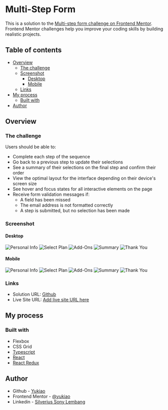 # Multi-Step Form

This is a solution to the [Multi-step form challenge on Frontend Mentor](https://www.frontendmentor.io/challenges/multistep-form-YVAnSdqQBJ). Frontend Mentor challenges help you improve your coding skills by building realistic projects. 

## Table of contents

- [Overview](#overview)
  - [The challenge](#the-challenge)
  - [Screenshot](#screenshot)
    - [Desktop](#desktop)
    - [Mobile](#mobile)
  - [Links](#links)
- [My process](#my-process)
  - [Built with](#built-with)
- [Author](#author)

## Overview

### The challenge

Users should be able to:

- Complete each step of the sequence
- Go back to a previous step to update their selections
- See a summary of their selections on the final step and confirm their order
- View the optimal layout for the interface depending on their device's screen size
- See hover and focus states for all interactive elements on the page
- Receive form validation messages if:
  - A field has been missed
  - The email address is not formatted correctly
  - A step is submitted, but no selection has been made

### Screenshot
#### Desktop
![Personal Info](./screenshots/desktop/personal-info.png)
![Select Plan](./screenshots/desktop/select-plan.png)
![Add-Ons](./screenshots/desktop/add-ons.png)
![Summary](./screenshots/desktop/summary.png)
![Thank You](./screenshots/desktop/thank.png)

#### Mobile
![Personal Info](./screenshots/mobile/personal-info.jpeg)
![Select Plan](./screenshots/mobile/select-plan.jpeg)
![Add-Ons](./screenshots/mobile/add-ons.jpeg)
![Summary](./screenshots/mobile/summary.jpeg)
![Thank You](./screenshots/mobile/thank-you.jpeg)


### Links

- Solution URL: [Github](https://github.com/yukiao/Multi-Step-Form.git)
- Live Site URL: [Add live site URL here](https://your-live-site-url.com)

## My process

### Built with

- Flexbox
- CSS Grid
- [Typescript](https://www.typescriptlang.org/)
- [React](https://reactjs.org/)
- [React Redux](https://react-redux.js.org/)


## Author

- Github - [Yukiao](https://github.com/yukiao)
- Frontend Mentor - [@yukiao](https://www.frontendmentor.io/profile/yukiao)
- Linkedin - [Silverius Sony Lembang](www.linkedin.com/in/silverius-sony-lembang-b378a5250)
